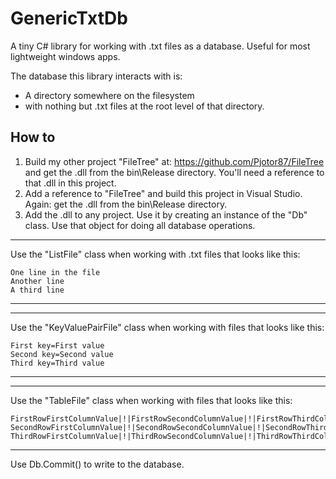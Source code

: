 # GenericTxtDb
A tiny C# library for working with .txt files as a database. Useful for most lightweight windows apps.

The database this library interacts with is:

- A directory somewhere on the filesystem
- with nothing but .txt files at the root level of that directory.

How to
------
1. Build my other project "FileTree" at: https://github.com/Pjotor87/FileTree and get the .dll from the bin\Release directory. You'll need a reference to that .dll in this project.
2. Add a reference to "FileTree" and build this project in Visual Studio. Again: get the .dll from the bin\Release directory.
3. Add the .dll to any project. Use it by creating an instance of the "Db" class. Use that object for doing all database operations.

___
Use the "ListFile" class when working with .txt files that looks like this:
```
One line in the file
Another line
A third line
```
___
___
Use the "KeyValuePairFile" class when working with files that looks like this:
```
First key=First value
Second key=Second value
Third key=Third value
```
___
___
Use the "TableFile" class when working with files that looks like this:
```
FirstRowFirstColumnValue|!|FirstRowSecondColumnValue|!|FirstRowThirdColumnValue
SecondRowFirstColumnValue|!|SecondRowSecondColumnValue|!|SecondRowThirdColumnValue
ThirdRowFirstColumnValue|!|ThirdRowSecondColumnValue|!|ThirdRowThirdColumnValue
```
___

Use Db.Commit() to write to the database.
